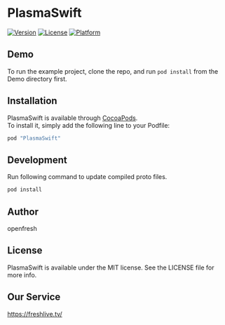 # PlasmaSwift

[![Version](https://img.shields.io/cocoapods/v/PlasmaSwift.svg?style=flat)](http://cocoapods.org/pods/PlasmaSwift)
[![License](https://img.shields.io/cocoapods/l/PlasmaSwift.svg?style=flat)](http://cocoapods.org/pods/PlasmaSwift)
[![Platform](https://img.shields.io/cocoapods/p/PlasmaSwift.svg?style=flat)](http://cocoapods.org/pods/PlasmaSwift)

## Demo

To run the example project, clone the repo, and run `pod install` from the Demo directory first.

## Installation

PlasmaSwift is available through [CocoaPods](http://cocoapods.org).  
To install it, simply add the following line to your Podfile:  

```ruby
pod "PlasmaSwift"
```

## Development

Run following command to update compiled proto files.  
```bash
pod install
```

## Author

openfresh

## License

PlasmaSwift is available under the MIT license. See the LICENSE file for more info.

## Our Service

https://freshlive.tv/
